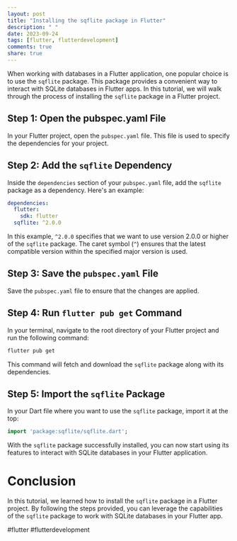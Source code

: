 ```yaml
---
layout: post
title: "Installing the sqflite package in Flutter"
description: " "
date: 2023-09-24
tags: [flutter, flutterdevelopment]
comments: true
share: true
---
```


When working with databases in a Flutter application, one popular choice is to use the `sqflite` package. This package provides a convenient way to interact with SQLite databases in Flutter apps. In this tutorial, we will walk through the process of installing the `sqflite` package in a Flutter project.

## Step 1: Open the pubspec.yaml File

In your Flutter project, open the `pubspec.yaml` file. This file is used to specify the dependencies for your project.

## Step 2: Add the `sqflite` Dependency

Inside the `dependencies` section of your `pubspec.yaml` file, add the `sqflite` package as a dependency. Here's an example:

```yaml
dependencies:
  flutter:
    sdk: flutter
  sqflite: ^2.0.0
```

In this example, `^2.0.0` specifies that we want to use version 2.0.0 or higher of the `sqflite` package. The caret symbol (`^`) ensures that the latest compatible version within the specified major version is used.

## Step 3: Save the `pubspec.yaml` File

Save the `pubspec.yaml` file to ensure that the changes are applied.

## Step 4: Run `flutter pub get` Command

In your terminal, navigate to the root directory of your Flutter project and run the following command:

```bash
flutter pub get
```

This command will fetch and download the `sqflite` package along with its dependencies.

## Step 5: Import the `sqflite` Package

In your Dart file where you want to use the `sqflite` package, import it at the top:

```dart
import 'package:sqflite/sqflite.dart';
```

With the `sqflite` package successfully installed, you can now start using its features to interact with SQLite databases in your Flutter application.

# Conclusion

In this tutorial, we learned how to install the `sqflite` package in a Flutter project. By following the steps provided, you can leverage the capabilities of the `sqflite` package to work with SQLite databases in your Flutter app.

#flutter #flutterdevelopment